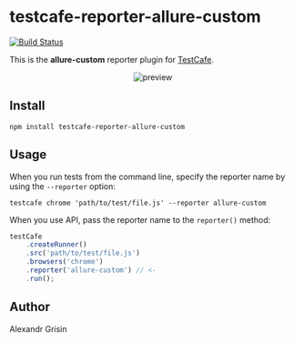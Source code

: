 # testcafe-reporter-allure-custom
[![Build Status](https://travis-ci.org/AlexGrisin/testcafe-reporter-allure-custom.svg)](https://travis-ci.org/AlexGrisin/testcafe-reporter-allure-custom)

This is the **allure-custom** reporter plugin for [TestCafe](http://devexpress.github.io/testcafe).

<p align="center">
    <img src="https://raw.github.com/AlexGrisin/testcafe-reporter-allure-custom/master/media/preview.png" alt="preview" />
</p>

## Install

```
npm install testcafe-reporter-allure-custom
```

## Usage

When you run tests from the command line, specify the reporter name by using the `--reporter` option:

```
testcafe chrome 'path/to/test/file.js' --reporter allure-custom
```


When you use API, pass the reporter name to the `reporter()` method:

```js
testCafe
    .createRunner()
    .src('path/to/test/file.js')
    .browsers('chrome')
    .reporter('allure-custom') // <-
    .run();
```

## Author
Alexandr Grisin 
